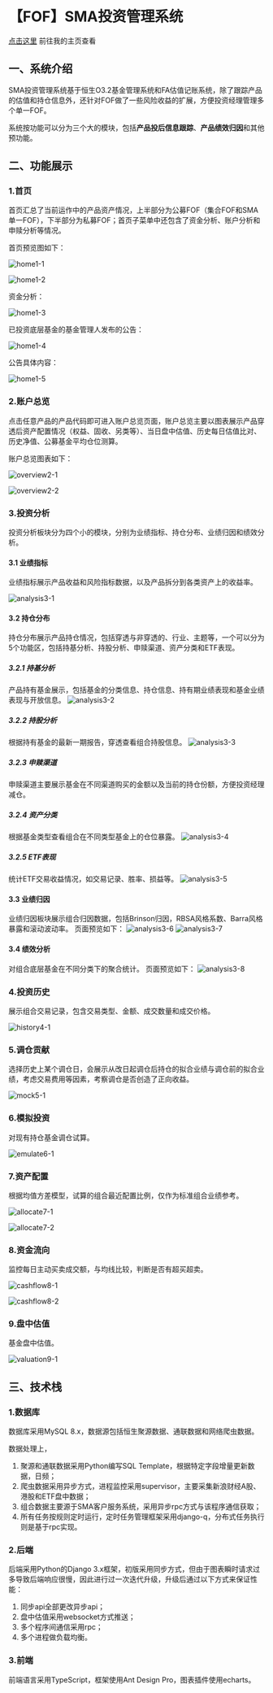 # 【FOF】SMA投资管理系统

[点击这里](https://pengchuanc.github.io/posts/introduction_sma_management/) 前往我的主页查看

## 一、系统介绍

SMA投资管理系统基于恒生O3.2基金管理系统和FA估值记账系统，除了跟踪产品的估值和持仓信息外，还针对FOF做了一些风险收益的扩展，方便投资经理管理多个单一FOF。

系统按功能可以分为三个大的模块，包括**产品投后信息跟踪**、**产品绩效归因**和其他预功能。

## 二、功能展示

### 1.首页

首页汇总了当前运作中的产品资产情况，上半部分为公募FOF（集合FOF和SMA单一FOF），下半部分为私募FOF；首页子菜单中还包含了资金分析、账户分析和申赎分析等情况。

首页预览图如下：

![home1-1](https://pengchuanc.github.io/images/management/1-1.png)

![home1-2](https://pengchuanc.github.io/images/management/1-2.png)

资金分析：

![home1-3](https://pengchuanc.github.io/images/management/1-3.png)

已投资底层基金的基金管理人发布的公告：

![home1-4](https://pengchuanc.github.io/images/management/1-4.png)

公告具体内容：

![home1-5](https://pengchuanc.github.io/images/management/1-5.png)

### 2.账户总览

点击任意产品的产品代码即可进入账户总览页面，账户总览主要以图表展示产品穿透后资产配置情况（权益、固收、另类等）、当日盘中估值、历史每日估值比对、历史净值、公募基金平均仓位测算。

账户总览图表如下：

![overview2-1](https://pengchuanc.github.io/images/management/2-1.png)

![overview2-2](https://pengchuanc.github.io/images/management/2-2.png)

### 3.投资分析

投资分析板块分为四个小的模块，分别为业绩指标、持仓分布、业绩归因和绩效分析。

#### 3.1 业绩指标

业绩指标展示产品收益和风险指标数据，以及产品拆分到各类资产上的收益率。

![analysis3-1](https://pengchuanc.github.io/images/management/3-1.png)

#### 3.2 持仓分布

持仓分布展示产品持仓情况，包括穿透与非穿透的、行业、主题等，一个可以分为5个功能区，包括持基分析、持股分析、申赎渠道、资产分类和ETF表现。

##### 3.2.1 持基分析

产品持有基金展示，包括基金的分类信息、持仓信息、持有期业绩表现和基金业绩表现与开放信息。
![analysis3-2](https://pengchuanc.github.io/images/management/3-2.png)

##### 3.2.2 持股分析

根据持有基金的最新一期报告，穿透查看组合持股信息。
![analysis3-3](https://pengchuanc.github.io/images/management/3-3.png)

##### 3.2.3 申赎渠道

申赎渠道主要展示基金在不同渠道购买的金额以及当前的持仓份额，方便投资经理减仓。

##### 3.2.4 资产分类

根据基金类型查看组合在不同类型基金上的仓位暴露。
![analysis3-4](https://pengchuanc.github.io/images/management/3-4.png)

##### 3.2.5 ETF表现

统计ETF交易收益情况，如交易记录、胜率、损益等。
![analysis3-5](https://pengchuanc.github.io/images/management/3-5.png)

#### 3.3 业绩归因

业绩归因板块展示组合归因数据，包括Brinson归因，RBSA风格系数、Barra风格暴露和滚动波动率。
页面预览如下：
![analysis3-6](https://pengchuanc.github.io/images/management/3-6.png)
![analysis3-7](https://pengchuanc.github.io/images/management/3-7.png)

#### 3.4 绩效分析

对组合底层基金在不同分类下的聚合统计。
页面预览如下：
![analysis3-8](https://pengchuanc.github.io/images/management/3-8.png)

### 4.投资历史

展示组合交易记录，包含交易类型、金额、成交数量和成交价格。

![history4-1](https://pengchuanc.github.io/images/management/4-1.png)

### 5.调仓贡献

选择历史上某个调仓日，会展示从改日起调仓后持仓的拟合业绩与调仓前的拟合业绩，考虑交易费用等因素，考察调仓是否创造了正向收益。

![mock5-1](https://pengchuanc.github.io/images/management/5-1.png)

### 6.模拟投资

对现有持仓基金调仓试算。

![emulate6-1](https://pengchuanc.github.io/images/management/6-1.png)

### 7.资产配置

根据均值方差模型，试算的组合最近配置比例，仅作为标准组合业绩参考。

![allocate7-1](https://pengchuanc.github.io/images/management/7-1.png)

![allocate7-2](https://pengchuanc.github.io/images/management/7-2.png)

### 8.资金流向

监控每日主动买卖成交额，与均线比较，判断是否有超买超卖。

![cashflow8-1](https://pengchuanc.github.io/images/management/8-1.png)

![cashflow8-2](/https://pengchuanc.github.ioimages/management/8-2.png)

### 9.盘中估值

基金盘中估值。

![valuation9-1](https://pengchuanc.github.io/images/management/9-1.png)

## 三、技术栈

### 1.数据库

数据库采用MySQL 8.x，数据源包括恒生聚源数据、通联数据和网络爬虫数据。

数据处理上，

1. 聚源和通联数据采用Python编写SQL Template，根据特定字段增量更新数据，日频；
2. 爬虫数据采用异步方式，进程监控采用supervisor，主要采集新浪财经A股、港股和ETF盘中数据；
3. 组合数据主要源于SMA客户服务系统，采用异步rpc方式与该程序通信获取；
4. 所有任务按规则定时运行，定时任务管理框架采用django-q，分布式任务执行则是基于rpc实现。

### 2.后端

后端采用Python的Django 3.x框架，初版采用同步方式，但由于图表瞬时请求过多导致后端响应很慢，因此进行过一次迭代升级，升级后通过以下方式来保证性能：

1. 同步api全部更改异步api；
2. 盘中估值采用websocket方式推送；
3. 多个程序间通信采用rpc；
4. 多个进程做负载均衡。

### 3.前端

前端语言采用TypeScript，框架使用Ant Design Pro，图表插件使用echarts。

